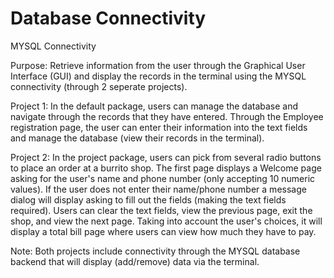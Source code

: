 # Database Connectivity
MYSQL Connectivity

Purpose: Retrieve information from the user through the Graphical User Interface (GUI) and display the records in the terminal using the MYSQL 
connectivity (through 2 seperate projects).

Project 1: In the default package, users can manage the database and navigate through the records that they have entered. Through the Employee registration 
page, the user can enter their information into the text fields and manage the database (view their records in the terminal).

Project 2: In the project package, users can pick from several radio buttons to place an order at a burrito shop. The first page displays a Welcome page
asking for the user's name and phone number (only accepting 10 numeric values). If the user does not enter their name/phone number a message dialog will
display asking to fill out the fields (making the text fields required). Users can clear the text fields, view the previous page, exit the shop, and 
view the next page. Taking into account the user's choices, it will display a total bill page where users can view how much they have to pay. 

Note: Both projects include connectivity through the MYSQL database backend that will display (add/remove) data via the terminal.

